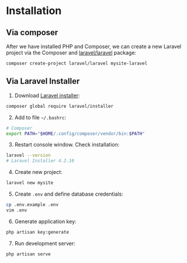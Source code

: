 # Installation

## Via composer

After we have installed PHP and Composer, we can create a new Laravel project via the Composer and [laravel/laravel](https://packagist.org/packages/laravel/laravel) package:

```
composer create-project laravel/laravel mysite-laravel
```

## Via Laravel Installer

1. Download [Laravel installer](https://github.com/laravel/installer):

```bash
composer global require laravel/installer
```

2. Add to file `~/.bashrc`:

```bash
# Composer
export PATH="$HOME/.config/composer/vendor/bin:$PATH"
```

3. Restart console window. Check installation:

```bash
laravel --version
# Laravel Installer 4.2.10
```

4. Create new project:

```bash
laravel new mysite
```

5. Create `.env` and define database credentials:

```bash
cp .env.example .env
vim .env
```

6. Generate application key:

```bash
php artisan key:generate
```

7. Run development server:

```bash
php artisan serve
```
